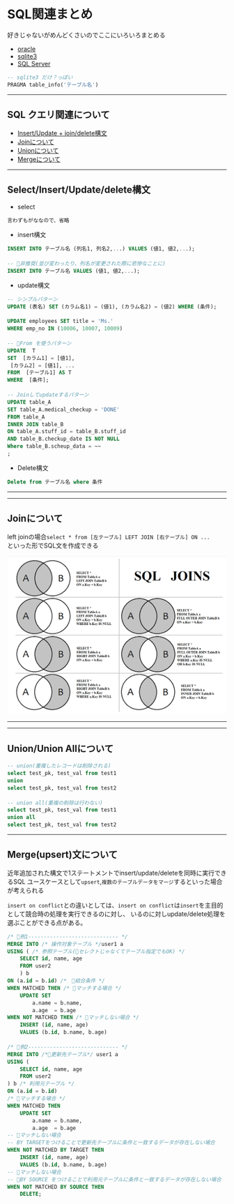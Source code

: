# SQL関連まとめ

好きじゃないがめんどくさいのでここにいろいろまとめる

- [oracle](oracle)
- [sqlite3](sqlite3)
- [SQL Server](sqlserver)

```sql
-- sqlite3 だけ？っぽい
PRAGMA table_info('テーブル名')
```

---

## SQL クエリ関連について

- [Insert/Update + join/delete構文](#basic)
- [Joinについて](#join)
- [Unionについて](#union)
- [Mergeについて](#merge)

---

## <a name=basic>Select/Insert/Update/delete構文</a>

- select

```sql
言わずもがななので、省略
```

- insert構文

```sql
INSERT INTO テーブル名 (列名1, 列名2,...) VALUES (値1, 値2,...);

-- 🚨非推奨(並び変わったり、列名が変更された際に悲惨なことに)
INSERT INTO テーブル名 VALUES (値1, 値2,...);
```

- update構文

```sql
-- シンプルパターン
UPDATE (表名) SET (カラム名1) = (値1), (カラム名2) = (値2) WHERE (条件);

UPDATE employees SET title = 'Ms.'
WHERE emp_no IN (10006, 10007, 10009)

-- 🌟From を使うパターン
UPDATE  T
SET  [カラム1] = [値1],
 [カラム2] = [値1], ...
FROM  [テーブル1] AS T
WHERE  [条件];

-- Joinしてupdateするパターン
UPDATE table_A
SET table_A.medical_checkup = 'DONE'
FROM table_A
INNER JOIN table_B
ON table_A.stuff_id = table_B.stuff_id
AND table_B.checkup_date IS NOT NULL
Where table_B.scheup_data = ~~
;
```

- Delete構文

```sql
Delete from テーブル名 where 条件 
```

---
---

## <a name=join>Joinについて</a>

left joinの場合`select * from [左テーブル] LEFT JOIN [右テーブル] ON ...`  
といった形でSQL文を作成できる

![About Join](img/SQL_JOINS.png)

---
---

## <a name=union>Union/Union Allについて</a>

```sql
-- union(重複したレコードは削除される)
select test_pk, test_val from test1
union 
select test_pk, test_val from test2

-- union all(重複の削除は行わない)
select test_pk, test_val from test1
union all 
select test_pk, test_val from test2
```

---

## <a name=merge>Merge(upsert)文について</a>

近年追加された構文で1ステートメントでinsert/update/deleteを同時に実行できるSQL
ユースケースとして`upsert`,`複数のテーブルデータをマージ`するといった場合が考えられる

`insert on conflict`との違いとしては、`insert on conflict`は`insert`を主目的として競合時の処理を実行できるのに対し、
いるのに対しupdate/delete処理を選ぶことができる点がある。

```sql
/* 🌟例1----------------------------- */
MERGE INTO /* 操作対象テーブル */user1 a
USING ( /* 参照テーブル(🌟セレクトじゃなくてテーブル指定でもOK) */
    SELECT id, name, age
    FROM user2
    ) b
ON (a.id = b.id) /*　🌟結合条件 */
WHEN MATCHED THEN /* 🌟マッチする場合 */
    UPDATE SET
        a.name = b.name,
        a.age  = b.age
WHEN NOT MATCHED THEN /* 🌟マッチしない場合 */
    INSERT (id, name, age)
    VALUES (b.id, b.name, b.age)

/* 🌟例2----------------------------- */
MERGE INTO /*🌟更新先テーブル*/ user1 a
USING (
    SELECT id, name, age
    FROM user2
) b /* 利用元テーブル */
ON (a.id = b.id)
/* 🌟マッチする場合 */
WHEN MATCHED THEN 
    UPDATE SET
        a.name = b.name,
        a.age  = b.age
-- 🌟マッチしない場合
-- BY TARGETをつけることで更新先テーブルに条件と一致するデータが存在しない場合
WHEN NOT MATCHED BY TARGET THEN
    INSERT (id, name, age)
    VALUES (b.id, b.name, b.age)
-- 🌟マッチしない場合
-- 🌟BY SOURCE をつけることで利用元テーブルに条件と一致するデータが存在しない場合
WHEN NOT MATCHED BY SOURCE THEN
    DELETE;
```
